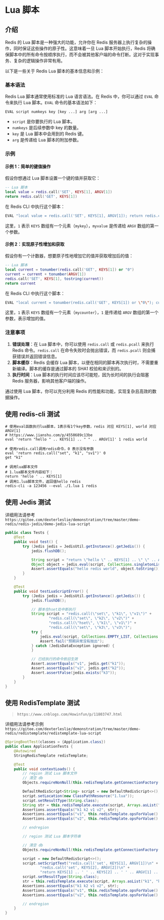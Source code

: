 # Lua 脚本

## 介绍

Redis 的 Lua 脚本是一种强大的功能，允许你在 Redis 服务器上执行复杂的操作，同时保证这些操作的原子性。这意味着一旦 Lua 脚本开始执行，Redis 将确保脚本中的所有命令按顺序执行，而不会被其他客户端的命令打断。这对于实现事务、复杂的逻辑操作非常有用。

以下是一些关于 Redis Lua 脚本的基本信息和示例：

### 基本语法

Redis Lua 脚本通常使用标准的 Lua 语言语法。在 Redis 中，你可以通过 `EVAL` 命令来执行 Lua 脚本。`EVAL` 命令的基本语法如下：

```
EVAL script numkeys key [key ...] arg [arg ...]
```

- `script` 是你要执行的 Lua 脚本。
- `numkeys` 是后续参数中 key 的数量。
- `key` 是 Lua 脚本中会用到的 Redis 键。
- `arg` 是传递给 Lua 脚本的附加参数。

### 示例

#### 示例 1：简单的键值操作

假设你想通过 Lua 脚本设置一个键的值并获取它：

```lua
-- Lua 脚本
local value = redis.call('SET', KEYS[1], ARGV[1])
return redis.call('GET', KEYS[1])
```

在 Redis CLI 中执行这个脚本：

```sh
EVAL "local value = redis.call('SET', KEYS[1], ARGV[1]); return redis.call('GET', KEYS[1]);" 1 mykey myvalue
```

这里，`1` 表示 `KEYS` 数组有一个元素（`mykey`），`myvalue` 是传递给 `ARGV` 数组的第一个参数。

#### 示例 2：实现原子性增加和获取

假设你有一个计数器，想要原子性地增加它的值并获取增加后的值：

```lua
-- Lua 脚本
local current = tonumber(redis.call('GET', KEYS[1]) or "0")
current = current + tonumber(ARGV[1])
redis.call('SET', KEYS[1], tostring(current))
return current
```

在 Redis CLI 中执行这个脚本：

```sh
EVAL "local current = tonumber(redis.call('GET', KEYS[1]) or \"0\"); current = current + tonumber(ARGV[1]); redis.call('SET', KEYS[1], tostring(current)); return current;" 1 mycounter 1
```

这里，`1` 表示 `KEYS` 数组有一个元素（`mycounter`），`1` 是传递给 `ARGV` 数组的第一个参数，表示增加的值。

### 注意事项

1. **错误处理**：在 Lua 脚本中，你可以使用 `redis.call` 或 `redis.pcall` 来执行 Redis 命令。`redis.call` 在命令失败时会抛出错误，而 `redis.pcall` 则会捕获错误并返回错误信息。
2. **脚本缓存**：Redis 会缓存 Lua 脚本，以便在相同的脚本再次执行时，不需要重新编译。脚本的缓存是通过脚本的 SHA1 校验和来识别的。
3. **执行时间**：Lua 脚本的执行时间应该尽可能短，因为长时间的执行会阻塞 Redis 服务器，影响其他客户端的操作。

通过使用 Lua 脚本，你可以充分利用 Redis 的性能和功能，实现复杂且高效的数据操作。



## 使用 redis-cli 测试

```shell
# 使用eval函数执行lua脚本，1表示有1个key参数，redis 对应 KEYS[1], world 对应 ARGV[1]
# https://www.jianshu.com/p/4558689c13be
eval 'return "hello " .. KEYS[1] .. " " .. ARGV[1]' 1 redis world

# 使用redis.call调用redis命令，0 表示没有参数
eval 'return redis.call("set", "k1", "sv1")' 0
get "k1"

# 调用lua脚本文件
# 1.lua脚本文件内容如下：
return 'hello ' .. KEYS[1]
# 调用1.lua脚本文件，返回值hello redis
redis-cli -a 123456 --eval ./1.lua 1 redis
```



## 使用 Jedis 测试

详细用法请参考`https://gitee.com/dexterleslie/demonstration/tree/master/demo-redis/redis-jedis/demo-jedis-lua-script`

```java
public class Tests {
    @Test
    public void test() {
        try (Jedis jedis = JedisUtil.getInstance().getJedis()) {
            jedis.flushDB();

            String script = "return \"hello \" .. KEYS[1] .. \" \" .. ARGV[1]";
            Object object = jedis.eval(script, Collections.singletonList("redis"), Collections.singletonList("world"));
            Assert.assertEquals("hello redis world", object.toString());
        }
    }

    @Test
    public void testLuaScriptError() {
        try (Jedis jedis = JedisUtil.getInstance().getJedis()) {
            jedis.flushDB();

            // 脚本在hset处中断执行
            String script = "redis.call(\"set\", \"k1\", \"v1\")" +
                    "redis.call(\"set\", \"k2\", \"v2\")" +
                    "redis.call(\"hset\", \"k1\", \"v1\")" +
                    "redis.call(\"set\", \"k3\", \"v3\")";
            try {
                jedis.eval(script, Collections.EMPTY_LIST, Collections.EMPTY_LIST);
                Assert.fail("预期异常没有抛出");
            } catch (JedisDataException ignored) {
            }

            // 已经执行的命令依旧生效
            Assert.assertEquals("v1", jedis.get("k1"));
            Assert.assertEquals("v2", jedis.get("k2"));
            Assert.assertFalse(jedis.exists("k3"));
        }
    }
}
```



## 使用 RedisTemplate 测试

>`https://www.cnblogs.com/Howinfun/p/11803747.html`

详细用法请参考示例`https://gitee.com/dexterleslie/demonstration/tree/master/demo-redis/redistemplate/redistemplate-lua-script`

```java
@SpringBootTest(classes = {Application.class})
public class ApplicationTests {
    @Autowired
    StringRedisTemplate redisTemplate;

    @Test
    public void contextLoads() {
        // region 测试 Lua 脚本文件
        // 清空 db
        Objects.requireNonNull(this.redisTemplate.getConnectionFactory()).getConnection().flushDb();

        DefaultRedisScript<String> script = new DefaultRedisScript<>();
        script.setLocation(new ClassPathResource("1.lua"));
        script.setResultType(String.class);
        String str = this.redisTemplate.execute(script, Arrays.asList("k1", "k2"), "v1", "v2");
        Assertions.assertEquals("k1 k2 v1 v2", str);
        Assertions.assertEquals("v1", this.redisTemplate.opsForValue().get("k1"));
        Assertions.assertEquals("v2", this.redisTemplate.opsForValue().get("k2"));

        // endregion

        // region 测试 Lua 脚本字符串

        // 清空 db
        Objects.requireNonNull(this.redisTemplate.getConnectionFactory()).getConnection().flushDb();

        script = new DefaultRedisScript<>();
        script.setScriptText("redis.call('set', KEYS[1], ARGV[1])\n" +
                "redis.call('set', KEYS[2], ARGV[2])\n" +
                "return KEYS[1] .. ' ' .. KEYS[2] .. ' ' .. ARGV[1] .. ' ' .. ARGV[2]");
        script.setResultType(String.class);
        str = this.redisTemplate.execute(script, Arrays.asList("k1", "k2"), "v1", "v2");
        Assertions.assertEquals("k1 k2 v1 v2", str);
        Assertions.assertEquals("v1", this.redisTemplate.opsForValue().get("k1"));
        Assertions.assertEquals("v2", this.redisTemplate.opsForValue().get("k2"));

        // endregion
    }
}
```